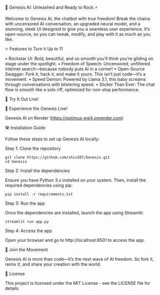 🎸 Genesis AI: Unleashed and Ready to Rock ⚡

Welcome to Genesis AI, the chatbot with true freedom! Break the chains with uncensored AI conversation, an upgraded neural model, and a stunning, sleek UI designed to give you a seamless user experience. It’s open-source, so you can tweak, modify, and play with it as much as you like.


🔥 Features to Turn it Up to 11

•	Rockstar UI: Bold, beautiful, and so smooth you’ll think you’re gliding on stage under the spotlight.
•	Freedom of Speech: Uncensored, unfiltered internet search—because nobody puts AI in a corner!
•	Open-Source Swagger: Fork it, hack it, and make it yours. This isn’t just code—it’s a movement.
•	Speed Demon: Powered by Llama 3.1, this baby screams through conversations with blistering speed.
•	Slicker Than Ever: The chat flow is smooth like a solo riff, optimized for non-stop performance.


🎉 Try It Out Live!

🎤 Experience the Genesis Live!

Genesis AI on Render (https://optimus-egi4.onrender.com)


🛠️ Installation Guide

Follow these steps to set up Genesis AI locally:

Step 1: Clone the repository

	git clone https://github.com/shiv207/Genesis.git
	cd Genesis

Step 2: Install the dependencies

Ensure you have Python 3.x installed on your system. Then, install the required dependencies using pip:

	pip install -r requirements.txt

Step 3: Run the app

Once the dependencies are installed, launch the app using Streamlit:

	streamlit run app.py

Step 4: Access the app


Open your browser and go to http://localhost:8501 to access the app.



🎸 Join the Movement

Genesis AI is more than code—it’s the next wave of AI freedom. So fork it, remix it, and share your creation with the world.


📜 License

This project is licensed under the MIT License - see the LICENSE file for details.


